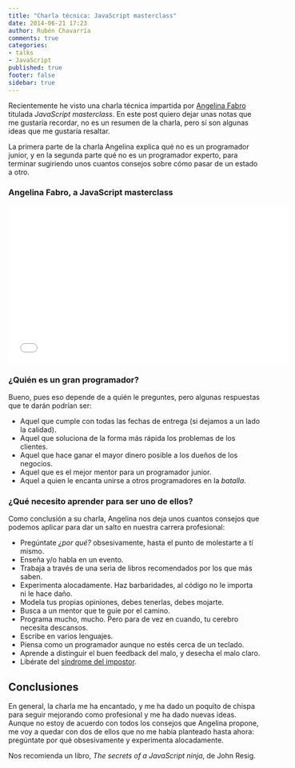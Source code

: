 ```yaml
---
title: "Charla técnica: JavaScript masterclass"
date: 2014-06-21 17:23
author: Rubén Chavarría
comments: true
categories: 
- talks
- JavaScript
published: true
footer: false
sidebar: true
---
```


Recientemente he visto una charla técnica impartida por 
[Angelina Fabro](https://twitter.com/angelinamagnum) titulada *JavaScript masterclass*.
En este post quiero dejar unas notas que me gustaría recordar, no es un resumen de la
charla, pero sí son algunas ideas que me gustaría resaltar.

La primera parte de la charla Angelina explica qué no es un programador junior, y en la
segunda parte qué no es un programador experto, para terminar sugiriendo unos cuantos
consejos sobre cómo pasar de un estado a otro.

<!-- more -->

### Angelina Fabro, a JavaScript masterclass

<iframe width="560" height="315" src="//www.youtube.com/embed/v0TFmdO4ZP0" frameborder="0" allowfullscreen></iframe>

### ¿Quién es un gran programador?

Bueno, pues eso depende de a quién le preguntes, pero algunas respuestas que te
darán podrían ser:

- Aquel que cumple con todas las fechas de entrega (si dejamos a un lado la calidad).
- Aquel que soluciona de la forma más rápida los problemas de los clientes.
- Aquel que hace ganar el mayor dinero posible a los dueños de los negocios.
- Aquel que es el mejor mentor para un programador junior.
- Aquel a quien le encanta unirse a otros programadores en la *batalla*.

### ¿Qué necesito aprender para ser uno de ellos?

Como conclusión a su charla, Angelina nos deja unos cuantos consejos que podemos
aplicar para dar un salto en nuestra carrera profesional:

- Pregúntate *¿por qué?* obsesivamente, hasta el punto de molestarte a tí mismo.
- Enseña y/o habla en un evento.
- Trabaja a través de una seria de libros recomendados por los que más saben.
- Experimenta alocadamente. Haz barbaridades, al código no le importa ni le hace daño.
- Modela tus propias opiniones, debes tenerlas, debes mojarte.
- Busca a un mentor que te guíe por el camino.
- Programa mucho, mucho. Pero para de vez en cuando, tu cerebro necesita descansos.
- Escribe en varios lenguajes.
- Piensa como un programador aunque no estés cerca de un teclado.
- Aprende a distinguir el buen feedback del malo, y desecha el malo claro.
- Libérate del [síndrome del impostor](https://es.wikipedia.org/wiki/S%C3%ADndrome_del_impostor).

## Conclusiones

En general, la charla me ha encantado, y me ha dado un poquito de chispa para seguir mejorando
como profesional y me ha dado nuevas ideas. Aunque no estoy de acuerdo con todos los consejos que
Angelina propone, me voy a quedar con dos de ellos que no me había planteado hasta ahora: 
pregúntate por qué obsesivamente y experimenta alocadamente.

Nos recomienda un libro, *The secrets of a JavaScript ninja*, de John Resig.
